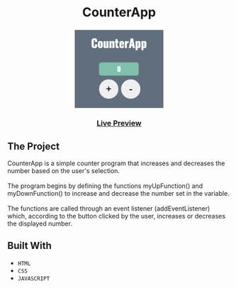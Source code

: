   <h1 align="center">
    CounterApp
  </h1>
  <h3 align="center">
      <img src="Images/Image.png" alt="Image" width="200" height="176">
    <br>
  <br>
    <a href="https://counterapp-459a3.web.app/">Live Preview</a>
  </h3>

## The Project

CounterApp is a simple counter program that increases and decreases the number based on the user's selection.
<br>
<br>
The program begins by defining the functions myUpFunction() and myDownFunction() to increase and decrease the number set in the variable.
<br>
<br>
The functions are called through an event listener (addEventListener) which, according to the button clicked by the user, increases or decreases the displayed number.


## Built With

* ```HTML```
* ```CSS```
* ```JAVASCRIPT```
